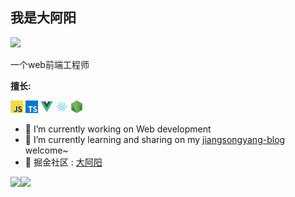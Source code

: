 ## 我是大阿阳

![](https://visitor-badge.glitch.me/badge?page_id=jiangsongyang.jiangsongyang)

一个web前端工程师

**擅长:**  

<code><img height="20" src="https://raw.githubusercontent.com/github/explore/80688e429a7d4ef2fca1e82350fe8e3517d3494d/topics/javascript/javascript.png"></code>
<code><img height="20" src="https://raw.githubusercontent.com/github/explore/80688e429a7d4ef2fca1e82350fe8e3517d3494d/topics/typescript/typescript.png"></code>
<code><img height="20" src="https://raw.githubusercontent.com/github/explore/80688e429a7d4ef2fca1e82350fe8e3517d3494d/topics/vue/vue.png"></code>
<code><img height="20" src="https://raw.githubusercontent.com/github/explore/80688e429a7d4ef2fca1e82350fe8e3517d3494d/topics/react/react.png"></code>
<code><img height="20" src="https://raw.githubusercontent.com/github/explore/80688e429a7d4ef2fca1e82350fe8e3517d3494d/topics/nodejs/nodejs.png"></code>

- 🔭 I’m currently working on Web development
- 🌱 I’m currently learning and sharing on my [jiangsongyang-blog](https://jiangsongyang.github.io/) welcome~ 
- 📁 掘金社区 : [大阿阳](https://juejin.cn/user/149189314752910)

<img align="" height="137px" src="https://github-readme-stats.vercel.app/api?username=jiangsongyang&hide_title=true&hide_border=true&show_icons=true&include_all_commits=true&line_height=21&bg_color=0,EC6C6C,FFD479,FFFC79,73FA79&theme=graywhite&locale=cn" /><img align="" height="137px" src="https://github-readme-stats.vercel.app/api/top-langs/?username=jiangsongyang&hide_title=true&hide_border=true&layout=compact&bg_color=0,73FA79,73FDFF,D783FF&theme=graywhite&locale=cn" />
